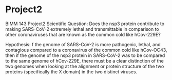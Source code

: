 # Project2
BIMM 143 Project2
Scientific Question:
Does the nsp3 protein contribute to making SARS-CoV-2 extremely lethal and transmittable in comparison to other coronaviruses that are known as the common cold like hCov-229E?

Hypothesis:
f the genome of SARS-CoV-2 is more pathogenic, lethal, and contagious compared to a coronavirus of the common cold like hCov-OC43, then if the genome of the nsp3 protein in SARS-CoV-2 was to be compared to the same genome of hCov-229E, there must be a clear distinction of the two genomes when looking at the alignment or protein structure of the two proteins (specifically the X domain) in the two distinct viruses.
